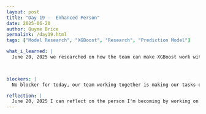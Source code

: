 ```yaml
---
layout: post
title: "Day 19 –  Enhanced Person"
date: 2025-06-20
author: Quyme Brice
permalink: /day19.html
tags: ["Model Research", "XGBoost", "Research", "Prediction Model"]

what_i_learned: |
  June 20, 2025 we researched on how the team can make XGBoost work with our data. Within XGBoost you can already include code that will help clean the data but we decided to clean our code before hand. I've learned more about training models and how to operate them. Today we enhance our skills in seperating tasks and coming together with our results. My job was to work more on the predictive model we will be using. The model is coming along day by day and implementation are being made.

  

blockers: |
  No blocker for today, our team working together is making our tasks easier.

reflection: |
  June 20, 2025 I can reflect on the person I'm becoming by working on a team. Being able to work on my part and bring it to the overall goal is definitely game changing. My team is definitely helping me become a better more enhanced person. I am proud of the accomplishments I have done so far. I've done good in the work and evolvtion of building my character. Feeling evolve is great progress for me and glad I can reflect on it.
---
```

